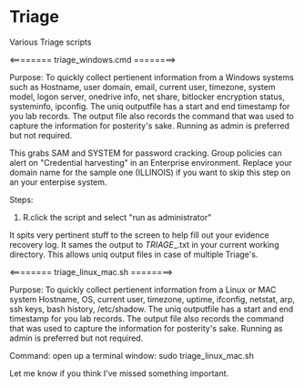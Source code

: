 # Triage
Various Triage scripts


<======== triage_windows.cmd ========>

Purpose: To quickly collect pertienent information from a Windows systems such as 
Hostname, user domain, email, current user, timezone,  system model, logon server, onedrive info, net share, bitlocker encryption status, systeminfo, ipconfig. The uniq outputfile has a start and end timestamp for you lab records.
The output file also records the command that was used to capture the information for posterity's sake.
Running as admin is preferred but not required.

This grabs SAM and SYSTEM for password cracking. Group policies can alert on "Credential harvesting" in an Enterprise environment. Replace your domain name for the sample one (ILLINOIS) if you want to skip this step on an your enterpise system.

Steps: 
1. R.click the script and select "run as administrator"

It spits very pertinent stuff to the screen to help fill out your evidence recovery log.
It sames the output to _TRIAGE__<computername>.txt in your current working directory. This allows uniq output files in case of multiple Triage's.


<======== triage_linux_mac.sh ========>
  
Purpose: To quickly collect pertienent information from a Linux or MAC system 
Hostname, OS, current user, timezone, uptime, ifconfig, netstat, arp, ssh keys, bash history, /etc/shadow. The uniq outputfile has a start and end timestamp for you lab records.
The output file also records the command that was used to capture the information for posterity's sake.
Running as admin is preferred but not required.

Command:
open up a terminal window: 
sudo triage_linux_mac.sh



<Future wishlist>
Let me know if you think I've missed something important.
